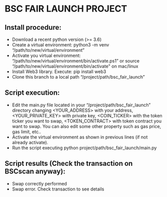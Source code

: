 # BSC FAIR LAUNCH PROJECT

## Install procedure:

* Download a recent python version (>= 3.6)
* Create a virtual environment: python3 -m venv “/path/to/new/virtual/environment”
* Activate you virtual environment: “/path/to/new/virtual/environment/bin/activate.ps1” or source “/path/to/new/virtual/environment/bin/activate" on mac/linux
* Install Web3 library. Execute: pip install web3
* Clone this branch to a local path “/project/path/bsc_fair_launch”

## Script execution:

* Edit the main.py file located in your “/project/path/bsc_fair_launch” directory changing <YOUR_ADDRESS> with your address, <YOUR_PRIVATE_KEY> with private key, <COIN_TICKER> with the token ticker you want to swap, <TOKEN_CONTRACT> with token contract you want to swap. You can also edit some other property such as gas price, gas limit, etc..
* Activate the virtual environment as shown in previous lines (if not already activate). 
* Run the script executing python project/path/bsc_fair_launch/main.py

## Script results (Check the transaction on BSCscan anyway):
* Swap correctly performed
* Swap error. Check transaction to see details




